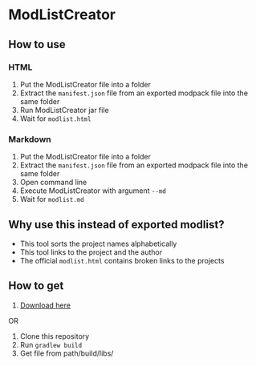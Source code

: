 # ModListCreator

## How to use
### HTML
1. Put the ModListCreator file into a folder
2. Extract the `manifest.json` file from an exported modpack file into the same folder
3. Run ModListCreator jar file
4. Wait for `modlist.html`

### Markdown
1. Put the ModListCreator file into a folder
2. Extract the `manifest.json` file from an exported modpack file into the same folder
3. Open command line
4. Execute ModListCreator with argument `--md`
5. Wait for `modlist.md`

## Why use this instead of exported modlist?
- This tool sorts the project names alphabetically
- This tool links to the project and the author
- The official `modlist.html` contains broken links to the projects

## How to get
1. [Download here](https://github.com/MelanX/ModListCreator/releases)

OR

1. Clone this repository
2. Run `gradlew build`
3. Get file from path/build/libs/
